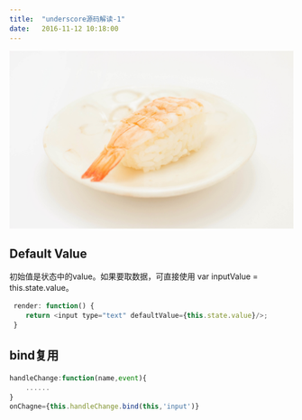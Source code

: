 ```yaml
---
title:  "underscore源码解读-1"
date:   2016-11-12 10:18:00
---
```


![food](/assets/images/food.jpg)



## Default Value

初始值是状态中的value。如果要取数据，可直接使用 var inputValue = this.state.value。

```js
 render: function() {
    return <input type="text" defaultValue={this.state.value}/>;
 }
```

## bind复用

```js
handleChange:function(name,event){
    ......
}
onChagne={this.handleChange.bind(this,'input')}
```